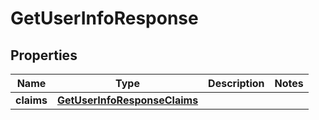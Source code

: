 
# GetUserInfoResponse

## Properties
Name | Type | Description | Notes
------------ | ------------- | ------------- | -------------
**claims** | [**GetUserInfoResponseClaims**](GetUserInfoResponseClaims.md) |  | 



